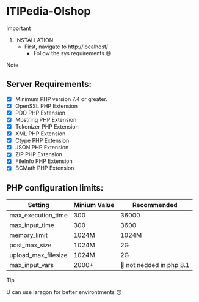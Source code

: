 # ITIPedia-Olshop

> [!IMPORTANT]
> 1. INSTALLATION
>    - First, navigate to http://localhost/
>      - Follow the sys requirements 😅


> [!NOTE]
> ## Server Requirements:
> - [x] Minimum PHP version 7.4 or greater.
> - [x] OpenSSL PHP Extension
> - [x] PDO PHP Extension
> - [x] Mbstring PHP Extension
> - [x] Tokenizer PHP Extension
> - [x] XML PHP Extension
> - [x] Ctype PHP Extension
> - [x] JSON PHP Extension
> - [x] ZIP PHP Extension
> - [x] FileInfo PHP Extension
> - [x] BCMath PHP Extension
> ## PHP configuration limits:
> | Setting              | Minium Value | Recommended               |
> |----------------------|--------------|---------------------------|
> | max_execution_time   | 300          | 36000                     |
> | max_input_time       | 300          | 3600                      |
> | memory_limit         | 1024M        | 1024M                     |
> | post_max_size        | 1024M        | 2G                        |
> | upload_max_filesize  | 1024M        | 2G                        |
> | max_input_vars       | 2000+        | 🤠 not nedded in php 8.1  |


> [!TIP]
U can use laragon for better environtments :upside_down_face:
